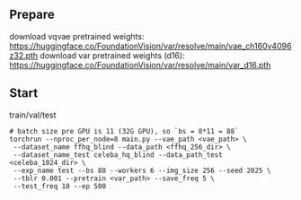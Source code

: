 ## Prepare
download vqvae pretrained weights: https://huggingface.co/FoundationVision/var/resolve/main/vae_ch160v4096z32.pth
download var pretrained weights (d16): https://huggingface.co/FoundationVision/var/resolve/main/var_d16.pth

## Start

train/val/test
```shell
# batch size pre GPU is 11 (32G GPU), so `bs = 8*11 = 88`
torchrun --nproc_per_node=8 main.py --vae_path <vae_path> \
 --dataset_name ffhq_blind --data_path <ffhq_256_dir> \ 
 --dataset_name_test celeba_hq_blind --data_path_test <celeba_1024_dir> \ 
 --exp_name test --bs 88 --workers 6 --img_size 256 --seed 2025 \ 
 --tblr 0.001 --pretrain <var_path> --save_freq 5 \ 
 --test_freq 10 --ep 500
```
